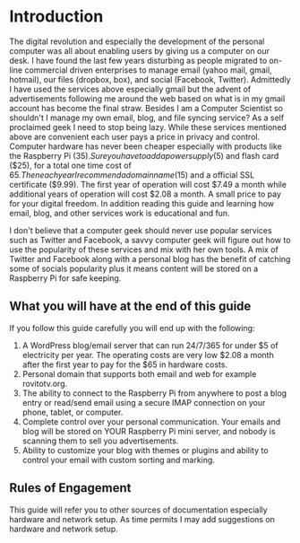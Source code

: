 # Introduction

The digital revolution and especially the development of the personal computer
was all about enabling users by giving us a computer on our desk.  I have
found the last few years disturbing as people migrated to on-line commercial
driven enterprises to manage email (yahoo mail, gmail, hotmail), our
files (dropbox, box), and social (Facebook, Twitter).  Admittedly I have used
the services above especially gmail but the advent of advertisements following
me around the web based on what is in my gmail account has become the final
straw.  Besides I am a Computer Scientist so shouldn't I manage my own
email, blog, and file syncing service?  As a self proclaimed geek I need to 
stop being lazy.  While these services mentioned above are convenient each user
pays a price in privacy and control.  Computer hardware has never been cheaper
especially with products like the Raspberry Pi ($35).  Sure you have to add
a power supply ($5) and flash card ($25), for a total one time cost of $65.  
Then each year I recommend a domain name ($15) and a official SSL certificate
($9.99).  The first year of operation will cost $7.49 a month while additional
years of operation will cost $2.08 a month.  A small price to pay for your
digital freedom.  In addition reading this guide and learning how email, blog,
and other services work is educational and fun.  

I don't believe that a computer geek should never use popular services such as
Twitter and Facebook, a savvy computer geek will figure out how to use the 
popularity of these services and mix with her own tools.  A mix of Twitter and
Facebook along with a personal blog has the benefit of catching some of socials
popularity plus it means content will be stored on a Raspberry Pi for safe
keeping.  

## What you will have at the end of this guide

If you follow this guide carefully you will end up with the following:

1. A WordPress blog/email server that can run 24/7/365 for under $5 of 
electricity per year.  The operating costs are very low $2.08 a month after
the first year to pay for the $65 in hardware costs.
2. Personal domain that supports both email and web for example rovitotv.org.
3. The ability to connect to the Raspberry Pi from anywhere to post a blog
entry or read/send email using a secure IMAP connection on your phone, tablet,
or computer.
4. Complete control over your personal communication.  Your emails and blog will
be stored on YOUR Raspberry Pi mini server, and nobody is scanning them to sell
you advertisements.  
5. Ability to customize your blog with themes or plugins and ability to control
your email with custom sorting and marking.  


## Rules of Engagement

This guide will refer you to other sources of documentation especially hardware
and network setup.  As time permits I may add suggestions on hardware and
network setup.